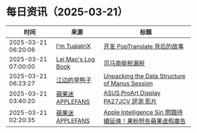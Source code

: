 ﻿# 每日资讯（2025-03-21）

|时间|来源|标题|
|---|---|---|
|2025-03-21 06:20:06|[I'm TualatriX](http://feeds.feedburner.com/tualatrix)|[开发 PopTranslate 背后的故事](https://imtx.me/blog/the-story-behind-the-development-of-poptranslate/)|
|2025-03-21 07:00:00|[Lei Mao's Log Book](https://leimao.github.io/atom.xml)|[司马南偷税漏税](https://leimao.github.io/essay/%E5%8F%B8%E9%A9%AC%E5%8D%97%E5%81%B7%E7%A8%8E%E6%BC%8F%E7%A8%8E/)|
|2025-03-21 06:23:27|[江边的旱鸭子](https://blog.joouis.com/atom.xml)|[Unpacking the Data Structure of Manus Session](https://joouis.com/2025/unpacking-the-data-structure-of-manus-session/)|
|2025-03-21 03:40:20|[蘋果迷 APPLEFANS](https://applefans.today/feed/)|[ASUS ProArt Display PA27JCV 評測 影片](https://applefans.today/2025-03-asus-proart-display-pa27jcv/)|
|2025-03-21 02:20:35|[蘋果迷 APPLEFANS](https://applefans.today/feed/)|[Apple Intelligence Siri 問題持續延燒！果粉怒告蘋果虛假廣告](https://applefans.today/2025-03-apple-intelligence-siri-leadership-lawsuit/)|
